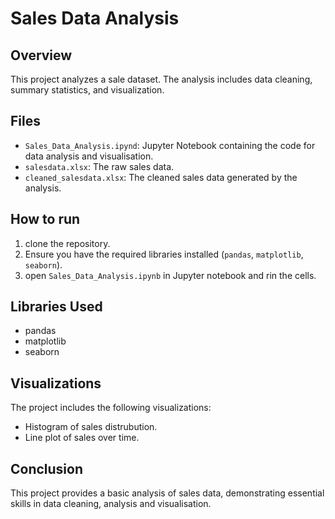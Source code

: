# Sales Data Analysis
## Overview
This project analyzes a sale dataset. The analysis includes data cleaning, summary statistics, and visualization.

## Files
- `Sales_Data_Analysis.ipynd`: Jupyter Notebook containing the code for data analysis and visualisation.
- `salesdata.xlsx`: The raw sales data.
- `cleaned_salesdata.xlsx`: The cleaned sales data generated by the analysis.
## How to run
1. clone the repository.
2. Ensure you have the required libraries installed (`pandas`, `matplotlib`, `seaborn`).
3. open `Sales_Data_Analysis.ipynb` in Jupyter notebook and rin the cells.
 
## Libraries Used
- pandas
- matplotlib
- seaborn

## Visualizations 
The project includes the following visualizations:
- Histogram of sales distrubution.
- Line plot of sales over time.

## Conclusion
This project provides a basic analysis of sales data, demonstrating essential skills in data cleaning, analysis and visualisation.
